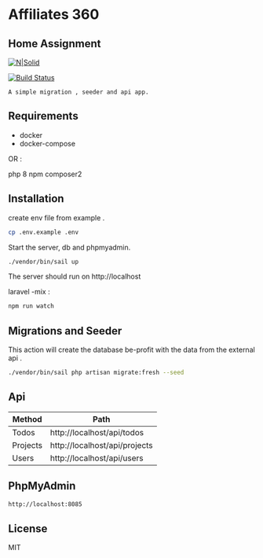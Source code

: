 # Affiliates 360
## Home Assignment


[![N|Solid](https://cldup.com/dTxpPi9lDf.thumb.png)](https://nodesource.com/products/nsolid)

[![Build Status](https://travis-ci.org/joemccann/dillinger.svg?branch=master)](https://travis-ci.org/joemccann/dillinger)

    A simple migration , seeder and api app.


## Requirements

- docker
- docker-compose

OR  :

php 8
npm
composer2



## Installation

create env file from example .

```sh
cp .env.example .env
```

Start the server, db and phpmyadmin.

```sh
./vendor/bin/sail up
```
The server should run on http://localhost

laravel -mix :

```sh
npm run watch
```

## Migrations and Seeder
This action will create the database be-profit with the data from the external api .
```sh
./vendor/bin/sail php artisan migrate:fresh --seed 
```

## Api
| Method           | Path                              |
|------------------|-----------------------------------|
| Todos            | http://localhost/api/todos        |
| Projects         | http://localhost/api/projects     |
| Users            | http://localhost/api/users        |
 

## PhpMyAdmin

```sh
http://localhost:8085
```
 
## License

MIT
 